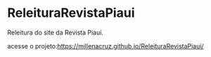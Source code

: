 # ReleituraRevistaPiaui
Releitura do site da Revista Piauí. 


acesse o projeto:https://millenacruz.github.io/ReleituraRevistaPiaui/
